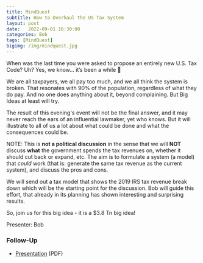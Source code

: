 ```yaml
---
title: MindQuest
subtitle: How to Overhaul the US Tax System
layout: post
date:   2022-09-01 16:30:00
categories: Bob
tags: [MindQuest]
bigimg: /img/mindquest.jpg
---
```


When was the last time you were asked to propose an entirely new U.S. Tax Code? Uh? Yes, we know... it’s been a while 🤪

We are all taxpayers, we all pay too much, and we all think the system is broken. That resonates with 90% of the population, regardless of what they do pay. And no one does anything about it, beyond complaining. But Big Ideas at least will try.

The result of this evening's event will not be the final answer, and it may never reach the ears of an influential lawmaker, yet who knows. But it will illustrate to all of us a lot about what could be done and what the consequences could be.

NOTE: This is **not a political discussion** in the sense that we will **NOT** discuss **what** the government spends the tax revenues on, whether it should cut back or expand, etc. The aim is to formulate a system (a model) that _could_ work (that is: generate the same tax revenue as the current system), and discuss the pros and cons.

We will send out a tax model that shows the 2019 IRS tax revenue break down which will be the starting point for the discussion. Bob will guide this effort, that already in its planning has shown interesting and surprising results.

So, join us for this big idea - it is a $3.8 Tn big idea!

Presenter: Bob

### Follow-Up

* [Presentation](/assets/present/2022/2022-09-01/taxes.pdf) (PDF)
